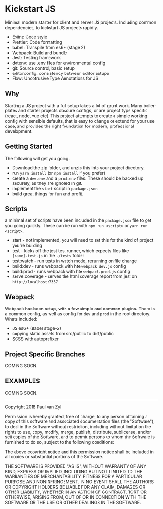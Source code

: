 # Kickstart JS

Minimal modern starter for client and server JS projects. Including common dependencies, to kickstart JS projects rapidly.

- Eslint: Code style
- Prettier: Code formatting
- babel: Transpile from es6+ (stage 2)
- Webpack: Build and bundle
- Jest: Testing framework
- dotenv: use .env files for environmental config
- git: Source control, basic setup
- editorconfig: consistency between editor setups
- Flow: Unobtrusive Type Annotations for JS

## Why

Starting a JS project with a full setup takes a lot of grunt work. Many boiler-plates and starter projects obscure configs, or are project type specific (react, node, vue etc). This project attempts to create a simple working config with sensible defaults, that is easy to change or extend for your use case, and provides the right foundation for modern, professional development.

## Getting Started

The following will get you going.

- Download the zip folder, and unzip this into your project directory.
- run `yarn install` (or `npm install` if you prefer)
- create a `dev.env` and a `prod.env` files. These should be backed up securely, as they are ignored in git.
- implement the `start` script in `package.json`
- build great things for fun and profit.

## Scripts

a minimal set of scripts have been included in the `package.json` file to get you going quickly. These can be run with `npm run <script>` or `yarn run <script>`.

- start - not implemented, you will need to set this for the kind of project you're building
- test - kicks off the jest test runner, which expects files like `[name].test.js` in the `./tests` folder
- test:watch - run tests in watch mode, rerunning on file change
- build:dev - runs webpack with hte `webpack.dev.js` config
- build:prod - runs webpack with hte `webpack.prod.js` config
- serve:coverage - serves the html coverage report from jest on `http://localhost:7357`

## Webpack

Webpack has been setup, with a few simple and common plugins. There is a common config, as well as config for `dev` and `prod` in the root directory. Whats included:

- JS es6+ (Babel stage-2)
- copying static assets from src/public to dist/public
- SCSS with autoprefixer

## Project Specific Branches

COMING SOON.

## EXAMPLES

COMING SOON.

---

Copyright 2018 Paul van Zyl

Permission is hereby granted, free of charge, to any person obtaining a copy of this software and associated documentation files (the "Software"), to deal in the Software without restriction, including without limitation the rights to use, copy, modify, merge, publish, distribute, sublicense, and/or sell copies of the Software, and to permit persons to whom the Software is furnished to do so, subject to the following conditions:

The above copyright notice and this permission notice shall be included in all copies or substantial portions of the Software.

THE SOFTWARE IS PROVIDED "AS IS", WITHOUT WARRANTY OF ANY KIND, EXPRESS OR IMPLIED, INCLUDING BUT NOT LIMITED TO THE WARRANTIES OF MERCHANTABILITY, FITNESS FOR A PARTICULAR PURPOSE AND NONINFRINGEMENT. IN NO EVENT SHALL THE AUTHORS OR COPYRIGHT HOLDERS BE LIABLE FOR ANY CLAIM, DAMAGES OR OTHER LIABILITY, WHETHER IN AN ACTION OF CONTRACT, TORT OR OTHERWISE, ARISING FROM, OUT OF OR IN CONNECTION WITH THE SOFTWARE OR THE USE OR OTHER DEALINGS IN THE SOFTWARE.
